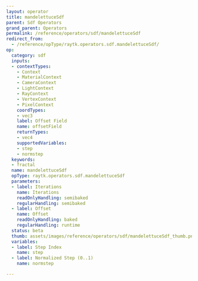 ```yaml
---
layout: operator
title: mandelettuceSdf
parent: Sdf Operators
grand_parent: Operators
permalink: /reference/operators/sdf/mandelettuceSdf
redirect_from:
  - /reference/opType/raytk.operators.sdf.mandelettuceSdf/
op:
  category: sdf
  inputs:
  - contextTypes:
    - Context
    - MaterialContext
    - CameraContext
    - LightContext
    - RayContext
    - VertexContext
    - PixelContext
    coordTypes:
    - vec3
    label: Offset Field
    name: offsetField
    returnTypes:
    - vec4
    supportedVariables:
    - step
    - normstep
  keywords:
  - fractal
  name: mandelettuceSdf
  opType: raytk.operators.sdf.mandelettuceSdf
  parameters:
  - label: Iterations
    name: Iterations
    readOnlyHandling: semibaked
    regularHandling: semibaked
  - label: Offset
    name: Offset
    readOnlyHandling: baked
    regularHandling: runtime
  status: beta
  thumb: assets/images/reference/operators/sdf/mandelettuceSdf_thumb.png
  variables:
  - label: Step Index
    name: step
  - label: Normalized Step (0..1)
    name: normstep

---
```

